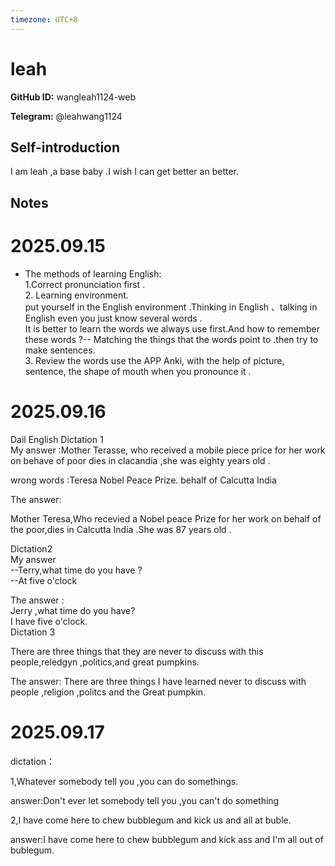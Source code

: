 ```yaml
---
timezone: UTC+8
---
```


# leah

**GitHub ID:** wangleah1124-web

**Telegram:** @leahwang1124

## Self-introduction

I am leah  ,a base baby .I wish I can get better an better.

## Notes
<!-- Content_START -->
# 2025.09.15
<!-- DAILY_CHECKIN_2025-09-15_START -->
-   The methods of learning English:  
    1.Correct pronunciation first .  
    2\. Learning environment.  
    put yourself in the English environment .Thinking in English 、talking in English even you just know several words .  
    It is better to learn the words we always use first.And how to remember these words ?-- Matching the things that the words point to .then try to make sentences.  
    3\. Review the words use the APP Anki, with the help of picture, sentence, the shape of mouth when you pronounce it .
<!-- DAILY_CHECKIN_2025-09-15_END -->


# 2025.09.16
<!-- DAILY_CHECKIN_2025-09-16_START -->
Dail English Dictation 1  
My answer :Mother Terasse, who received a mobile piece price for her work on behave of poor dies in clacandia ,she was eighty years old .

wrong words :Teresa Nobel Peace Prize. behalf of Calcutta India

The answer:

Mother Teresa,Who recevied a Nobel peace Prize for her work on behalf of the poor,dies in Calcutta India .She was 87 years old .

Dictation2  
My answer  
\--Terry,what time do you have ?  
\--At five o'clock

The answer :  
Jerry ,what time do you have?  
I have five o'clock.  
Dictation 3

There are three things that they are never to discuss with this people,reledgyn ,politics,and great pumpkins.

The answer: There are three things I have learned never to discuss with people ,religion ,politcs and the Great pumpkin.
<!-- DAILY_CHECKIN_2025-09-16_END -->


# 2025.09.17
<!-- DAILY_CHECKIN_2025-09-17_START -->
dictation：

1,Whatever somebody tell you ,you can do somethings.

answer:Don't ever let somebody tell you ,you can't do something

2,I have come here to chew bubblegum and kick us and all at buble.

answer:I have come here to chew bubblegum and kick ass and I'm all out of bublegum.
<!-- DAILY_CHECKIN_2025-09-17_END -->
<!-- Content_END -->
